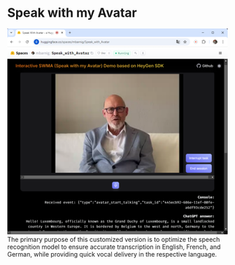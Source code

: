 # Speak with my Avatar
![speak with my avatar](./public/swma.png)
The primary purpose of this customized version is to optimize the speech recognition model to ensure accurate transcription in English, French, and German, while providing quick vocal delivery in the respective language.
